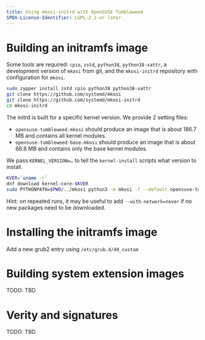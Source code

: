 ```yaml
---
title: Using mkosi-initrd with OpenSUSE Tumbleweed
SPDX-License-Identifier: LGPL-2.1-or-later
---
```


# Building an initramfs image

Some tools are required: `cpio`, `zstd`, `python38`, `python38-xattr`, a
development version of `mkosi` from git, and the `mkosi-initrd` repository
with configuration for `mkosi`.

```bash
sudo zypper install zstd cpio python38 python38-xattr
git clone https://github.com/systemd/mkosi
git clone https://github.com/systemd/mkosi-initrd
cd mkosi-initrd
```

The initrd is built for a specific kernel version.
We provide 2 setting files:

- `opensuse-tumbleweed.mkosi` should produce an image that is about 186.7 MB and contains all kernel modules.
- `opensuse-tumbleweed-base.mkosi` should produce an image that is about 66.8 MB and contains only the base kernel modules.

We pass `KERNEL_VERSION=…` to tell the `kernel-install` scripts what version to install.

```bash
KVER=`uname -r`
dnf download kernel-core-$KVER
sudo PYTHONPATH=$PWD/../mkosi python3 -m mkosi -f --default opensuse-tumbleweed.mkosi --finalize-script=opensuse-tumbleweed.mkosi.finalize --image-version=$KVER --environment=KERNEL_VERSION=$KVER
```

Hint: on repeated runs, it may be useful to add `--with-network=never` if no new packages need to be downloaded.

# Installing the initramfs image

Add a new grub2 entry using `/etc/grub.d/40_custom`

# Building system extension images
TODO: TBD

# Verity and signatures

TODO: TBD
